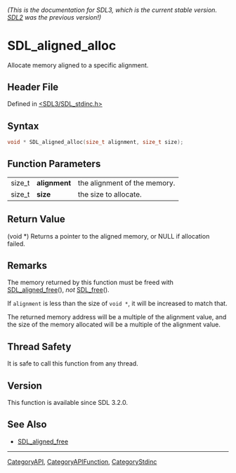 ###### (This is the documentation for SDL3, which is the current stable version. [SDL2](https://wiki.libsdl.org/SDL2/) was the previous version!)
# SDL_aligned_alloc

Allocate memory aligned to a specific alignment.

## Header File

Defined in [<SDL3/SDL_stdinc.h>](https://github.com/libsdl-org/SDL/blob/main/include/SDL3/SDL_stdinc.h)

## Syntax

```c
void * SDL_aligned_alloc(size_t alignment, size_t size);
```

## Function Parameters

|        |               |                              |
| ------ | ------------- | ---------------------------- |
| size_t | **alignment** | the alignment of the memory. |
| size_t | **size**      | the size to allocate.        |

## Return Value

(void *) Returns a pointer to the aligned memory, or NULL if allocation
failed.

## Remarks

The memory returned by this function must be freed with
[SDL_aligned_free](SDL_aligned_free)(), _not_ [SDL_free](SDL_free)().

If `alignment` is less than the size of `void *`, it will be increased to
match that.

The returned memory address will be a multiple of the alignment value, and
the size of the memory allocated will be a multiple of the alignment value.

## Thread Safety

It is safe to call this function from any thread.

## Version

This function is available since SDL 3.2.0.

## See Also

- [SDL_aligned_free](SDL_aligned_free)

----
[CategoryAPI](CategoryAPI), [CategoryAPIFunction](CategoryAPIFunction), [CategoryStdinc](CategoryStdinc)

